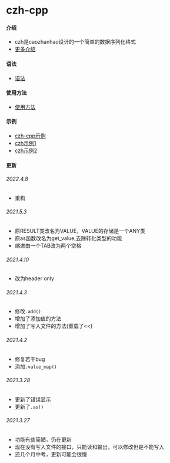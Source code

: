 # czh-cpp

#### 介绍
- czh是caozhanhao设计的一个简单的数据序列化格式
- [更多介绍](https://gitee.com/cmvy2020/czh-cpp/blob/master/docs/%E4%BB%8B%E7%BB%8D.md)

#### 语法
- [语法](https://gitee.com/cmvy2020/czh-cpp/blob/master/docs/%E8%AF%AD%E6%B3%95.md)

#### 使用方法
- [使用方法](https://gitee.com/cmvy2020/czh-cpp/blob/master/docs/czh-cpp%E4%BD%BF%E7%94%A8%E6%96%B9%E6%B3%95.md)

#### 示例
- [czh-cpp示例](https://gitee.com/cmvy2020/czh-cpp/blob/master/example.cpp)
- [czh示例1](https://gitee.com/cmvy2020/czh-cpp/blob/master/example.czh)
- [czh示例2](https://gitee.com/cmvy2020/czh-cpp/blob/master/onelinetest.czh)


#### 更新
###### 2022.4.8
- 重构

###### 2021.5.3
- 原RESULT类改名为VALUE，VALUE的存储是一个ANY类
- 原as函数改名为get_value,去除转化类型的功能
- 缩进由一个TAB改为两个空格

###### 2021.4.10
- 改为header only

###### 2021.4.3
- 修改`.add()`
- 增加了添加值的方法
- 增加了写入文件的方法(重载了<<)

###### 2021.4.2
- 修复若干bug
- 添加`.value_map()`

###### 2021.3.28
- 更新了错误显示
- 更新了`.as()`

###### 2021.3.27
- 功能有些简陋，仍在更新
- 现在没有写入文件的接口，只能读和输出，可以修改但是不能写入
- 还几个月中考，更新可能会很慢

